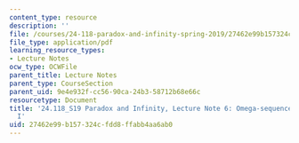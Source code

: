```yaml
---
content_type: resource
description: ''
file: /courses/24-118-paradox-and-infinity-spring-2019/27462e99b157324cfdd8ffabb4aa6ab0_MIT24_118S19_LecNote6.pdf
file_type: application/pdf
learning_resource_types:
- Lecture Notes
ocw_type: OCWFile
parent_title: Lecture Notes
parent_type: CourseSection
parent_uid: 9e4e932f-cc56-90ca-24b3-58712b68e66c
resourcetype: Document
title: '24.118_S19 Paradox and Infinity, Lecture Note 6: Omega-sequence Paradoxes
  I'
uid: 27462e99-b157-324c-fdd8-ffabb4aa6ab0
---
```

